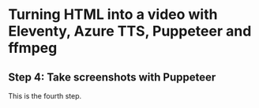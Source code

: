 # Turning HTML into a video with Eleventy, Azure TTS, Puppeteer and ffmpeg

## Step 4: Take screenshots with Puppeteer

This is the fourth step.
